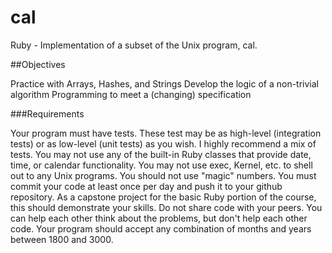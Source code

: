 # cal
Ruby - Implementation of a subset of the Unix program, cal.

##Objectives

Practice with Arrays, Hashes, and Strings
Develop the logic of a non-trivial algorithm
Programming to meet a (changing) specification

###Requirements

Your program must have tests. These test may be as high-level (integration tests) or as low-level (unit tests) as you wish. I highly recommend a mix of tests.
You may not use any of the built-in Ruby classes that provide date, time, or calendar functionality.
You may not use exec, Kernel, etc. to shell out to any Unix programs.
You should not use "magic" numbers.
You must commit your code at least once per day and push it to your github repository.
As a capstone project for the basic Ruby portion of the course, this should demonstrate your skills. Do not share code with your peers. You can help each other think about the problems, but don't help each other code.
Your program should accept any combination of months and years between 1800 and 3000.
